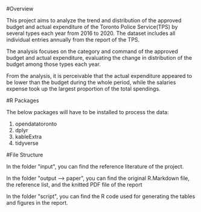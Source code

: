 #Overview

This project aims to analyze the trend and distribution of the approved budget and actual expenditure of the Toronto Police Service(TPS) by several types each year from 2016 to 2020. The dataset includes all individual entries annually from the report of the TPS.

The analysis focuses on the category and command of the approved budget and actual expenditure, evaluating the change in distribution of the budget among those types each year.

From the analysis, it is perceivable that the actual expenditure appeared to be lower than the budget during the whole period, while the salaries expense took up the largest proportion of the total spendings. 

#R Packages

The below packages will have to be installed to process the data:

1. opendatatoronto
2. dplyr
3. kableExtra
4. tidyverse

#File Structure

In the folder "input", you can find the reference literature of the project.

In the folder "output --> paper", you can find the original R.Markdown file, the reference list, and the knitted PDF file of the report

In the folder "script", you can find the R code used for generating the tables and figures in the report.
